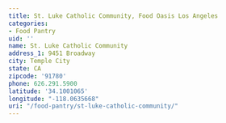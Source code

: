 ```yaml
---
title: St. Luke Catholic Community, Food Oasis Los Angeles
categories:
- Food Pantry
uid: ''
name: St. Luke Catholic Community
address_1: 9451 Broadway
city: Temple City
state: CA
zipcode: '91780'
phone: 626.291.5900
latitude: '34.1001065'
longitude: "-118.0635668"
uri: "/food-pantry/st-luke-catholic-community/"
---
```


